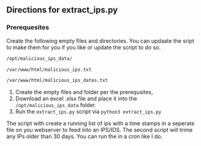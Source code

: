 <h2> Directions for extract_ips.py </h2>

<h3>Prerequesites</h3>

Create the following empty files and directories. You can updaate the sript to make them for you if you like or update the script to do so.
``` bash
/opt/malicious_ips_data/
```
```bash
/var/www/html/malicious_ips.txt
```
``` bash
/var/www/html/malicious_ips_dates.txt
```

1. Create the empty files and folder per the prerequsites,
2. Download an excel .xlsx file and place it into the `/opt/malicious_ips_data` folder.
3. Run the `extract_ips.py` script via `python3 extract_ips.py`

The script with create a running list of ips with a time stamps in a seperate file on you webserver to feed into an IPS/IDS.
The second script will trime any IPs older than 30 days. You can run the in a cron like I do.



